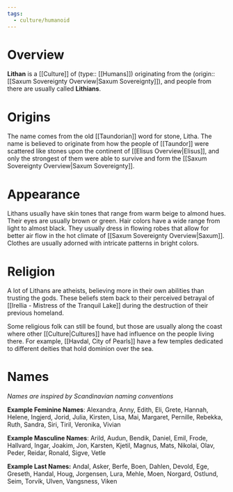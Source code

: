 ```yaml
---
tags:
  - culture/humanoid
---
```

# Overview
**Lithan** is a [[Culture]] of (type:: [[Humans]]) originating from the (origin:: [[Saxum Sovereignty Overview|Saxum Sovereignty]]), and people from there are usually called **Lithians**.
# Origins
The name comes from the old [[Taundorian]] word for stone, Litha. The name is believed to originate from how the people of [[Taundor]] were scattered like stones upon the continent of [[Elisus Overview|Elisus]], and only the strongest of them were able to survive and form the [[Saxum Sovereignty Overview|Saxum Sovereignty]].
# Appearance
Lithans usually have skin tones that range from warm beige to almond hues. Their eyes are usually brown or green. Hair colors have a wide range from light to almost black. They usually dress in flowing robes that allow for better air flow in the hot climate of [[Saxum Sovereignty Overview|Saxum]]. Clothes are usually adorned with intricate patterns in bright colors.
# Religion
A lot of Lithans are atheists, believing more in their own abilities than trusting the gods. These beliefs stem back to their perceived betrayal of [[Irellia - Mistress of the Tranquil Lake]] during the destruction of their previous homeland.

Some religious folk can still be found, but those are usually along the coast where other [[Culture|Cultures]] have had influence on the people living there. For example, [[Havdal, City of Pearls]] have a few temples dedicated to different deities that hold dominion over the sea.
# Names
*Names are inspired by Scandinavian naming conventions*

**Example Feminine Names**: Alexandra, Anny, Edith, Eli, Grete, Hannah, Helene, Ingjerd, Jorid, Julia, Kirsten, Lisa, Mai, Margaret, Pernille, Rebekka, Ruth, Sandra, Siri, Tiril, Veronika, Vivian

**Example Masculine Names**: Arild, Audun, Bendik, Daniel, Emil, Frode, Hallvard, Ingar, Joakim, Jon, Karsten, Kjetil, Magnus, Mats, Nikolai, Olav, Peder, Reidar, Ronald, Sigve, Vetle

**Example Last Names:** Andal, Asker, Berfe, Boen, Dahlen, Devold, Ege, Greseth, Handal, Houg, Jorgensen, Lura, Mehle, Moen, Norgard, Ostlund, Seim, Torvik, Ulven, Vangsness, Viken